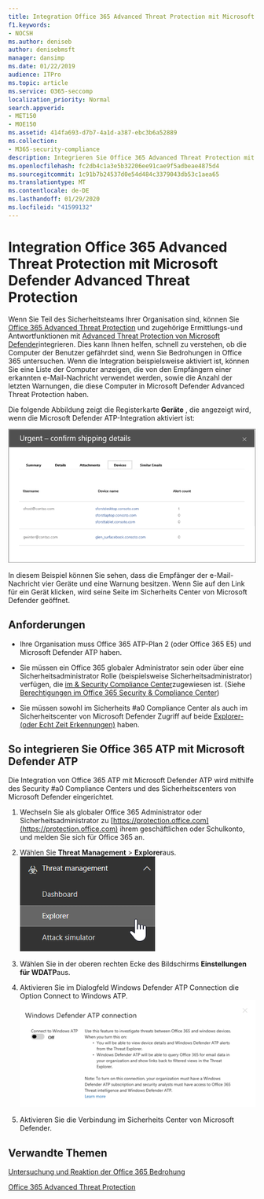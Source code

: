 ```yaml
---
title: Integration Office 365 Advanced Threat Protection mit Microsoft Defender Advanced Threat Protection
f1.keywords:
- NOCSH
ms.author: deniseb
author: denisebmsft
manager: dansimp
ms.date: 01/22/2019
audience: ITPro
ms.topic: article
ms.service: O365-seccomp
localization_priority: Normal
search.appverid:
- MET150
- MOE150
ms.assetid: 414fa693-d7b7-4a1d-a387-ebc3b6a52889
ms.collection:
- M365-security-compliance
description: Integrieren Sie Office 365 Advanced Threat Protection mit Microsoft Defender Advanced Threat Protection, um detaillierte Informationen zur Bedrohungs Verwaltung zu erhalten.
ms.openlocfilehash: fc2db4c1a3e5b32206ee91cae9f5adbeae4875d4
ms.sourcegitcommit: 1c91b7b24537d0e54d484c3379043db53c1aea65
ms.translationtype: MT
ms.contentlocale: de-DE
ms.lasthandoff: 01/29/2020
ms.locfileid: "41599132"
---
```

# <a name="integrate-office-365-advanced-threat-protection-with-microsoft-defender-advanced-threat-protection"></a>Integration Office 365 Advanced Threat Protection mit Microsoft Defender Advanced Threat Protection

Wenn Sie Teil des Sicherheitsteams Ihrer Organisation sind, können Sie [Office 365 Advanced Threat Protection](office-365-atp.md) und zugehörige Ermittlungs-und Antwortfunktionen mit [Advanced Threat Protection von Microsoft Defender](https://docs.microsoft.com/windows/security/threat-protection/microsoft-defender-atp/microsoft-defender-advanced-threat-protection)integrieren. Dies kann Ihnen helfen, schnell zu verstehen, ob die Computer der Benutzer gefährdet sind, wenn Sie Bedrohungen in Office 365 untersuchen. Wenn die Integration beispielsweise aktiviert ist, können Sie eine Liste der Computer anzeigen, die von den Empfängern einer erkannten e-Mail-Nachricht verwendet werden, sowie die Anzahl der letzten Warnungen, die diese Computer in Microsoft Defender Advanced Threat Protection haben.
  
Die folgende Abbildung zeigt die Registerkarte **Geräte** , die angezeigt wird, wenn die Microsoft Defender ATP-Integration aktiviert ist:
  
![Wenn Microsoft Defender ATP aktiviert ist, können Sie eine Liste der Computer mit Warnungen anzeigen.](../media/fec928ea-8f0c-44d7-80b9-a2e0a8cd4e89.PNG)
  
In diesem Beispiel können Sie sehen, dass die Empfänger der e-Mail-Nachricht vier Geräte und eine Warnung besitzen. Wenn Sie auf den Link für ein Gerät klicken, wird seine Seite im Sicherheits Center von Microsoft Defender geöffnet.
  
## <a name="requirements"></a>Anforderungen

- Ihre Organisation muss Office 365 ATP-Plan 2 (oder Office 365 E5) und Microsoft Defender ATP haben.
    
- Sie müssen ein Office 365 globaler Administrator sein oder über eine Sicherheitsadministrator Rolle (beispielsweise Sicherheitsadministrator) verfügen, die [im &amp; Security Compliance Center](https://protection.office.com)zugewiesen ist. (Siehe [Berechtigungen im Office 365 Security &amp; Compliance Center](permissions-in-the-security-and-compliance-center.md))
    
- Sie müssen sowohl im Sicherheits #a0 Compliance Center als auch im Sicherheitscenter von Microsoft Defender Zugriff auf beide [Explorer-(oder Echt Zeit Erkennungen)](threat-explorer.md) haben.
    
## <a name="to-integrate-office-365-atp-with-microsoft-defender-atp"></a>So integrieren Sie Office 365 ATP mit Microsoft Defender ATP

Die Integration von Office 365 ATP mit Microsoft Defender ATP wird mithilfe des Security #a0 Compliance Centers und des Sicherheitscenters von Microsoft Defender eingerichtet.
  
1. Wechseln Sie als globaler Office 365 Administrator oder Sicherheitsadministrator zu [https://protection.office.com](https://protection.office.com) ihrem geschäftlichen oder Schulkonto, und melden Sie sich für Office 365 an.
    
2. Wählen Sie **Threat Management** \> **Explorer**aus.<br>![Explorer im Menü "Threat Management"](../media/ThreatMgmt-Explorer-nav.png)<br>
    
3. Wählen Sie in der oberen rechten Ecke des Bildschirms **Einstellungen für WDATP**aus.
    
4. Aktivieren Sie im Dialogfeld Windows Defender ATP Connection die Option Connect to Windows ATP.<br>![Microsoft Defender ATP-Verbindung](../media/Explorer-WDATPConnection-dialog.png)<br>
    
5. Aktivieren Sie die Verbindung im Sicherheits Center von Microsoft Defender.

  
## <a name="related-topics"></a>Verwandte Themen

[Untersuchung und Reaktion der Office 365 Bedrohung](office-365-ti.md)
  
[Office 365 Advanced Threat Protection](office-365-atp.md)
  

